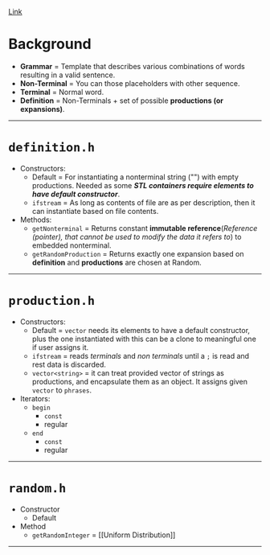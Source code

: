 [Link](https://see.stanford.edu/materials/icsppcs107/04-Assignment-1-RSG.pdf)

# Background
- **Grammar** = Template that describes various combinations of words resulting in a valid sentence.
- **Non-Terminal** = You can those placeholders with other sequence.
- **Terminal** = Normal word.
- **Definition** = Non-Terminals + set of possible **productions (or expansions)**.
***
# `definition.h`

- Constructors:
	- Default = For instantiating a nonterminal string ("") with empty productions. Needed as some ***STL containers require elements to have default constructor***.
	- `ifstream` = As long as contents of file are as per description, then it can instantiate based on file contents.
- Methods:
	- `getNonterminal` = Returns constant **immutable reference**(*Reference (pointer), that cannot be used to modify the data it refers to*) to embedded nonterminal.
	- `getRandomProduction` = Returns exactly one expansion based on **definition** and **productions** are chosen at Random.

***
# `production.h`

- Constructors:
	- Default = `vector` needs its elements to have a default constructor, plus the one instantiated with this can be a clone to meaningful one if user assigns it.
	- `ifstream` = reads *terminals* and *non terminals* until a `;` is read and rest data is discarded.
	- `vector<string>` = it can treat provided vector of strings as productions, and encapsulate them as an object. It assigns given `vector` to `phrases`.
- Iterators:
	- `begin`
		- `const`
		- regular
	- `end`
		- `const`
		- regular
***
# `random.h`

- Constructor
	- Default
- Method
	- `getRandomInteger` = [[Uniform Distribution]]
***
